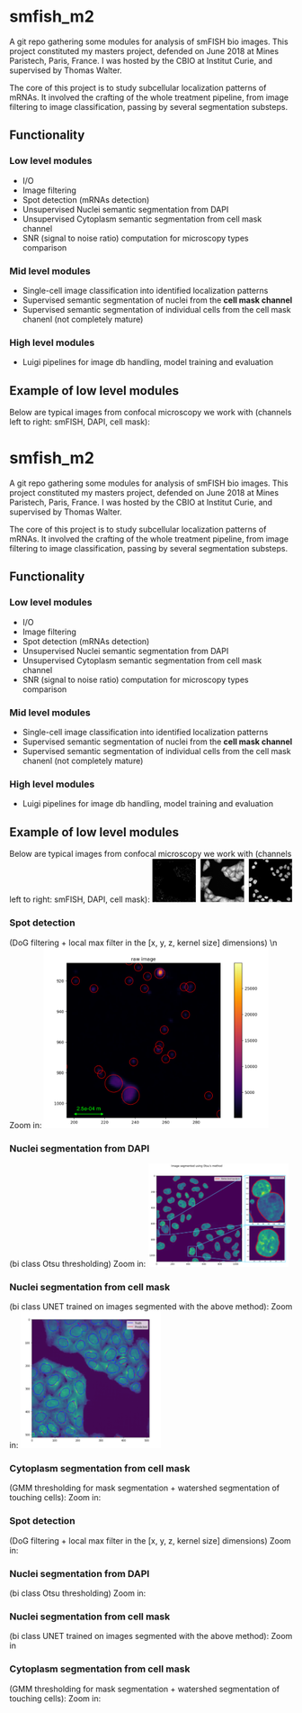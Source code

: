 # smfish_m2
A git repo gathering some modules for analysis of smFISH bio images. This project constituted my masters project, defended on June 2018 at Mines Paristech, Paris, France. I was hosted by the CBIO at Institut Curie, and supervised by Thomas Walter.

The core of this project is to study subcellular localization patterns of mRNAs. It involved the crafting of the whole treatment pipeline, from image filtering to image classification, passing by several segmentation substeps.

## Functionality
### Low level modules
- I/O
- Image filtering
- Spot detection (mRNAs detection)
- Unsupervised Nuclei semantic segmentation from DAPI
- Unsupervised Cytoplasm semantic segmentation from cell mask channel
- SNR (signal to noise ratio) computation for microscopy types comparison

### Mid level modules
- Single-cell image classification into identified localization patterns
- Supervised semantic segmentation of nuclei from the **cell mask channel**
- Supervised semantic segmentation of individual cells from the cell mask chanenl (not completely mature)

### High level modules
- Luigi pipelines for image db handling, model training and evaluation

## Example of low level modules 
Below are typical images from confocal microscopy we work with (channels left to right: smFISH, DAPI, cell mask):
# smfish_m2
A git repo gathering some modules for analysis of smFISH bio images. This project constituted my masters project, defended on June 2018 at Mines Paristech, Paris, France. I was hosted by the CBIO at Institut Curie, and supervised by Thomas Walter.

The core of this project is to study subcellular localization patterns of mRNAs. It involved the crafting of the whole treatment pipeline, from image filtering to image classification, passing by several segmentation substeps.

## Functionality
### Low level modules
- I/O
- Image filtering
- Spot detection (mRNAs detection)
- Unsupervised Nuclei semantic segmentation from DAPI
- Unsupervised Cytoplasm semantic segmentation from cell mask channel
- SNR (signal to noise ratio) computation for microscopy types comparison

### Mid level modules
- Single-cell image classification into identified localization patterns
- Supervised semantic segmentation of nuclei from the **cell mask channel**
- Supervised semantic segmentation of individual cells from the cell mask chanenl (not completely mature)

### High level modules
- Luigi pipelines for image db handling, model training and evaluation

## Example of low level modules 
Below are typical images from confocal microscopy we work with (channels left to right: smFISH, DAPI, cell mask):
<img src="/readme_images/multichannel.png" width="250">

### Spot detection 
(DoG filtering + local max filter in the [x, y, z, kernel size] dimensions) \n
Zoom in:
<img src="/readme_images/spot_detection_in_situ.png" width="400">

### Nuclei segmentation from DAPI 
(bi class Otsu thresholding)
Zoom in:
<img src="/readme_images/segmented_DAPI.png" width="250">

### Nuclei segmentation from cell mask 
(bi class UNET trained on images segmented with the above method):
Zoom in:
<img src="/readme_images/segmented_DAPI_CM.png" width="250">

### Cytoplasm segmentation from cell mask 
(GMM thresholding for mask segmentation + watershed segmentation of touching cells):
Zoom in:

### Spot detection 
(DoG filtering + local max filter in the [x, y, z, kernel size] dimensions)
Zoom in:

### Nuclei segmentation from DAPI 
(bi class Otsu thresholding)
Zoom in:

### Nuclei segmentation from cell mask 
(bi class UNET trained on images segmented with the above method):
Zoom in

### Cytoplasm segmentation from cell mask 
(GMM thresholding for mask segmentation + watershed segmentation of touching cells):
Zoom in:








